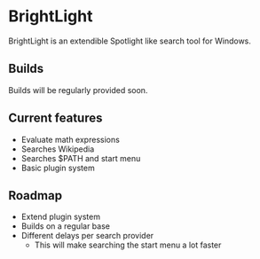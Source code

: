 # BrightLight
BrightLight is an extendible Spotlight like search tool for Windows.

## Builds
Builds will be regularly provided soon.

## Current features
* Evaluate math expressions
* Searches Wikipedia
* Searches $PATH and start menu
* Basic plugin system

## Roadmap
* Extend plugin system
* Builds on a regular base
* Different delays per search provider
  * This will make searching the start menu a lot faster
